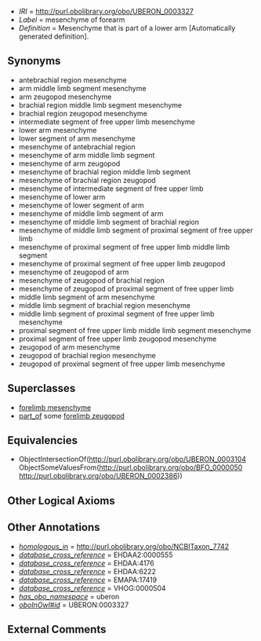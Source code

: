  * *IRI* = http://purl.obolibrary.org/obo/UBERON_0003327
 * *Label* = mesenchyme of forearm
 * *Definition* = Mesenchyme that is part of a lower arm [Automatically generated definition].

## Synonyms

 * antebrachial region mesenchyme
 * arm middle limb segment mesenchyme
 * arm zeugopod mesenchyme
 * brachial region middle limb segment mesenchyme
 * brachial region zeugopod mesenchyme
 * intermediate segment of free upper limb mesenchyme
 * lower arm mesenchyme
 * lower segment of arm mesenchyme
 * mesenchyme of antebrachial region
 * mesenchyme of arm middle limb segment
 * mesenchyme of arm zeugopod
 * mesenchyme of brachial region middle limb segment
 * mesenchyme of brachial region zeugopod
 * mesenchyme of intermediate segment of free upper limb
 * mesenchyme of lower arm
 * mesenchyme of lower segment of arm
 * mesenchyme of middle limb segment of arm
 * mesenchyme of middle limb segment of brachial region
 * mesenchyme of middle limb segment of proximal segment of free upper limb
 * mesenchyme of proximal segment of free upper limb middle limb segment
 * mesenchyme of proximal segment of free upper limb zeugopod
 * mesenchyme of zeugopod of arm
 * mesenchyme of zeugopod of brachial region
 * mesenchyme of zeugopod of proximal segment of free upper limb
 * middle limb segment of arm mesenchyme
 * middle limb segment of brachial region mesenchyme
 * middle limb segment of proximal segment of free upper limb mesenchyme
 * proximal segment of free upper limb middle limb segment mesenchyme
 * proximal segment of free upper limb zeugopod mesenchyme
 * zeugopod of arm mesenchyme
 * zeugopod of brachial region mesenchyme
 * zeugopod of proximal segment of free upper limb mesenchyme

## Superclasses

 * [forelimb mesenchyme](../../UBERON/59/UBERON_0003859.md)
 * [part_of](../../BFO/50/BFO_0000050.md) some [forelimb zeugopod](../../UBERON/86/UBERON_0002386.md)

## Equivalencies

 * ObjectIntersectionOf(<http://purl.obolibrary.org/obo/UBERON_0003104> ObjectSomeValuesFrom(<http://purl.obolibrary.org/obo/BFO_0000050> <http://purl.obolibrary.org/obo/UBERON_0002386>))

## Other Logical Axioms


## Other Annotations

 * *[homologous_in](../../core#homologous/in/core#homologous_in.md)* = http://purl.obolibrary.org/obo/NCBITaxon_7742
 * *[database_cross_reference](../../ef/oboInOwl#hasDbXref.md)* = EHDAA2:0000555
 * *[database_cross_reference](../../ef/oboInOwl#hasDbXref.md)* = EHDAA:4176
 * *[database_cross_reference](../../ef/oboInOwl#hasDbXref.md)* = EHDAA:6222
 * *[database_cross_reference](../../ef/oboInOwl#hasDbXref.md)* = EMAPA:17419
 * *[database_cross_reference](../../ef/oboInOwl#hasDbXref.md)* = VHOG:0000504
 * *[has_obo_namespace](../../ce/oboInOwl#hasOBONamespace.md)* = uberon
 * *[oboInOwl#id](../../id/oboInOwl#id.md)* = UBERON:0003327

## External Comments

